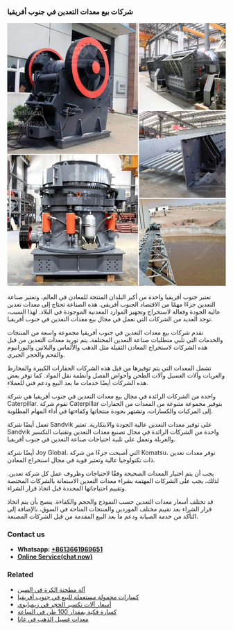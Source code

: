 <h3>شركات بيع معدات التعدين في جنوب أفريقيا</h3><img src='1701852345.jpg' alt=''><p>تعتبر جنوب أفريقيا واحدة من أكبر البلدان المنتجة للمعادن في العالم، وتعتبر صناعة التعدين جزءًا مهمًا من الاقتصاد الجنوب أفريقي. هذه الصناعة تحتاج إلى معدات تعدين عالية الجودة وفعالة لاستخراج وتجهيز الموارد المعدنية الموجودة في البلاد. لهذا السبب، توجد العديد من الشركات التي تعمل في مجال بيع معدات التعدين في جنوب أفريقيا.</p><p>تقدم شركات بيع معدات التعدين في جنوب أفريقيا مجموعة واسعة من المنتجات والخدمات التي تلبي متطلبات صناعة التعدين المختلفة. يتم توريد معدات التعدين من قبل هذه الشركات لاستخراج المعادن الثقيلة مثل الذهب والألماس والبلاتين واليورانيوم والفحم والحجر الجيري.</p><p>تشمل المعدات التي يتم توفيرها من قبل هذه الشركات الحفارات الكبيرة والمخارط والعربات وآلات الغسيل وآلات الطحن وأحواض الفصل وأنظمة نقل المواد. كما توفر بعض هذه الشركات أيضًا خدمات ما بعد البيع ودعم فني للعملاء.</p><p>واحدة من الشركات الرائدة في مجال بيع معدات التعدين في جنوب أفريقيا هي شركة Caterpillar. تقوم شركة Caterpillar بتوفير مجموعة متنوعة من المعدات من الحفارات إلى المركبات والكسارات، وتشتهر بجودة منتجاتها وكفاءتها في أداء المهام المطلوبة.</p><p>تعمل أيضًا شركة Sandvik على توفير معدات التعدين عالية الجودة والابتكارية. تعتبر Sandvik واحدة من الشركات الرائدة في مجال تصنيع معدات التعدين وتقنيات التكسير والغربلة وتعمل على تلبية احتياجات صناعة التعدين في جنوب أفريقيا.</p><p>أيضًا شركة Joy Global، التي أصبحت جزءًا من شركة Komatsu، توفر معدات تعدين ذات تكنولوجيا عالية وتعتبر قوية في مجال استخراج المعادن.</p><p>يجب أن يتم اختيار المعدات الصحيحة وفقًا لاحتياجات وظروف عمل كل شركة تعدين. لذلك، يجب على الشركات المهتمة بشراء معدات التعدين الاستعانة بالشركات المختصة وتقييم احتياجاتها المحددة قبل اتخاذ قرار الشراء.</p><p>قد تختلف أسعار معدات التعدين حسب النموذج والحجم والكفاءة. ينصح بأن يتم اتخاذ قرار الشراء بعد تقييم مختلف الموردين والمنتجات المتاحة في السوق، بالإضافة إلى التأكد من خدمة الصيانة ودعم ما بعد البيع المقدمة من قبل الشركات المصنعة.</p><h3>Contact us</h3><ul><li><strong>Whatsapp:&nbsp;<a href="https://wa.me/8613661969651">+8613661969651</a></strong></li><li><a href="https://swt.shibang-china.com/?git&amp;zhl&amp;شركات بيع معدات التعدين في جنوب أفريقيا"><strong>Online Service(chat now)</strong></a></li></ul><h3>Related</h3><ul><li><a href='آلة مطحنة الكرة في الصين.md'>آلة مطحنة الكرة في الصين</a></li><li><a href='كسارات محمولة مستعملة للبيع في جنوب أفريقيا.md'>كسارات محمولة مستعملة للبيع في جنوب أفريقيا</a></li><li><a href='أسعار آلات تكسير الحجر في زيمبابوي.md'>أسعار آلات تكسير الحجر في زيمبابوي</a></li><li><a href='كسارة فكية بمقدار 100 طن في الساعة.md'>كسارة فكية بمقدار 100 طن في الساعة</a></li><li><a href='معدات غسيل الذهب في غانا.md'>معدات غسيل الذهب في غانا</a></li></ul>